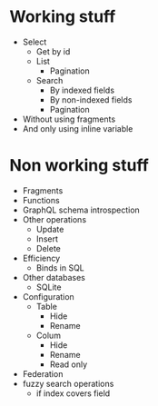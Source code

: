 # Working stuff

- Select
  - Get by id
  - List
    - Pagination
  - Search
    - By indexed fields
    - By non-indexed fields
    - Pagination
- Without using fragments
- And only using inline variable

# Non working stuff
- Fragments
- Functions
- GraphQL schema introspection
- Other operations
  - Update
  - Insert
  - Delete
- Efficiency
  - Binds in SQL
- Other databases
  - SQLite
- Configuration
  - Table
    - Hide
    - Rename
  - Colum
    - Hide
    - Rename
    - Read only
- Federation
- fuzzy search operations
  - if index covers field